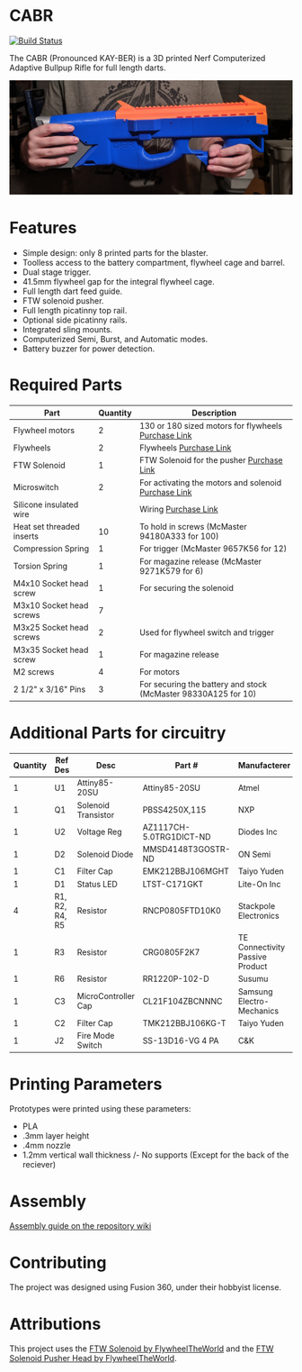 
# CABR

[![Build Status](https://jenkins.chand1012.net/job/CABR-Firmware/badge/icon)](https://jenkins.chand1012.net/job/CABR-Firmware/)

The CABR (Pronounced KAY-BER) is a 3D printed Nerf Computerized Adaptive Bullpup Rifle for full length darts.

![CABR](https://raw.githubusercontent.com/chand1012/CABR/master/Images/CABRPrototype1.jpg)

# Features

- Simple design: only 8 printed parts for the blaster.
- Toolless access to the battery compartment, flywheel cage and barrel.
- Dual stage trigger.
- 41.5mm flywheel gap for the integral flywheel cage.
- Full length dart feed guide.
- FTW solenoid pusher.
- Full length picatinny top rail.
- Optional side picatinny rails.
- Integrated sling mounts.
- Computerized Semi, Burst, and Automatic modes.
- Battery buzzer for power detection.

# Required Parts

|Part            |Quantity  |Description                                                       |
|----------------|----------|------------------------------------------------------------------|
|Flywheel motors |2         |130 or 180 sized motors for flywheels [Purchase Link](https://outofdarts.com/collections/motors-2019/products/ood-kraken-motor) |
|Flywheels       |2         |Flywheels [Purchase Link](https://outofdarts.com/collections/flywheels-cages/products/containment-crew-inferno-flywheels-pair) |
|FTW Solenoid    |1         |FTW Solenoid for the pusher [Purchase Link](https://www.banggood.com/DC-12V-35mm-Long-Stroke-Push-Pull-Solenoid-Small-Electromagnetic-Electric-Magnet-p-1217063.html?cur_warehouse=CN) |
|Microswitch              | 2 | For activating the motors and solenoid [Purchase Link](https://outofdarts.com/collections/electronics/products/21a-microswitch-button-clone)                        |
|Silicone insulated wire  |   | Wiring [Purchase Link](https://www.amazon.com/BNTECHGO-Silicone-Flexible-Strands-Stranded/dp/B01C5CANVG/ref=pd_lpo_sbs_60_t_2?_encoding=UTF8&psc=1&refRID=DZD6XCXG9PDEQ4CW3V4W)                                                        |
|Heat set threaded inserts| 10 | To hold in screws (McMaster 94180A333 for 100)                |
|Compression Spring       | 1 | For trigger (McMaster 9657K56 for 12)                          |
|Torsion Spring           | 1 | For magazine release (McMaster 9271K579 for 6)                 |
|M4x10 Socket head screw  | 1 | For securing the solenoid                                      |
|M3x10 Socket head screws | 7 |                                                                |
|M3x25 Socket head screws | 2 | Used for flywheel switch and trigger                           |
|M3x35 Socket head screw  | 1 | For magazine release                                           |
|M2 screws                | 4 | For motors                                                     |
|2 1/2" x 3/16" Pins      | 3 | For securing the battery and stock (McMaster 98330A125 for 10) |

# Additional Parts for circuitry

|Quantity|Ref Des       |Desc               |Part #                 |Manufacterer                   |Link                                                                                                            |
|--------|--------------|-------------------|-----------------------|-------------------------------|----------------------------------------------------------------------------------------------------------------|
|1       |U1            |Attiny85-20SU      |Attiny85-20SU          |Atmel                          |[Digikey](https://www.digikey.com/product-detail/en/microchip-technology/ATTINY85-20SU/ATTINY85-20SU-ND/735470)            |
|1       |Q1            |Solenoid Transistor|PBSS4250X,115          |NXP                            |[Digikey](https://www.digikey.com/product-detail/en/nexperia-usa-inc/PBSS4250X115/1727-5750-1-ND/2697143)                  |
|1       |U2            |Voltage Reg        |AZ1117CH-5.0TRG1DICT-ND|Diodes Inc                     |[Digikey](https://www.digikey.com/product-detail/en/diodes-incorporated/AZ1117CH-5.0TRG1/AZ1117CH-5.0TRG1DICT-ND/4505207)  |
|1       |D2            |Solenoid Diode     |MMSD4148T3GOSTR-ND     |ON Semi                        |[Digikey](https://www.digikey.com/product-detail/en/on-semiconductor/MMSD4148T3G/MMSD4148T3GOSCT-ND/1967161)               |
|1       |C1            |Filter Cap         |EMK212BBJ106MGHT       |Taiyo Yuden                    |[Digikey](https://www.digikey.com/product-detail/en/taiyo-yuden/EMK212BBJ106MGHT/587-6311-1-ND/9949897)                    |
|1       |D1            |Status LED         |LTST-C171GKT           |Lite-On Inc                    |[Digikey](https://www.digikey.com/product-detail/en/lite-on-inc/LTST-C171GKT/160-1423-1-ND/386792)                         |
|4       |R1, R2, R4, R5|Resistor           |RNCP0805FTD10K0        |Stackpole Electronics          |[Digikey](https://www.digikey.com/product-detail/en/stackpole-electronics-inc/RNCP0805FTD10K0/RNCP0805FTD10K0CT-ND/2240601)|
|1       |R3            |Resistor           |CRG0805F2K7            |TE Connectivity Passive Product|[Digikey](https://www.digikey.com/product-detail/en/te-connectivity-passive-product/CRG0805F2K7/A126359CT-ND/7603414)      |
|1       |R6            |Resistor           |RR1220P-102-D          |Susumu                         |[Digikey](https://www.digikey.com/product-detail/en/susumu/RR1220P-102-D/RR12P1.0KDCT-ND/432830)                           |
|1       |C3            |MicroController Cap|CL21F104ZBCNNNC        |Samsung Electro-Mechanics      |[Digikey](https://www.digikey.com/product-detail/en/samsung-electro-mechanics/CL21F104ZBCNNNC/1276-1007-1-ND/3889093)      |
|1       |C2            |Filter Cap         |TMK212BBJ106KG-T       |Taiyo Yuden                    |[Digikey](https://www.digikey.com/product-detail/en/taiyo-yuden/TMK212BBJ106KG-T/587-2985-1-ND/2714178)                    |
|1       |J2            |Fire Mode Switch   |SS-13D16-VG 4 PA       |C&K                            |[Digikey](https://www.digikey.com/product-detail/en/SS-13D16-VG+4+PA/CKN10371-ND/2747181)                                  |


# Printing Parameters

Prototypes were printed using these parameters:

- PLA
- .3mm layer height
- .4mm nozzle
- 1.2mm vertical wall thickness
/- No supports (Except for the back of the reciever)

# Assembly

[Assembly guide on the repository wiki](https://github.com/chand1012/SABR/wiki/Assembly)

# Contributing

The project was designed using Fusion 360, under their hobbyist license.

# Attributions

This project uses the [FTW Solenoid by FlywheelTheWorld](https://www.thingiverse.com/thing:3518739) and the [FTW Solenoid Pusher Head by FlywheelTheWorld](https://www.thingiverse.com/thing:3307908).
